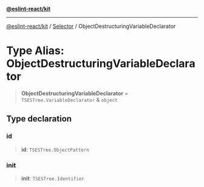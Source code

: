 [**@eslint-react/kit**](../../../../README.md)

***

[@eslint-react/kit](../../../../README.md) / [Selector](../README.md) / ObjectDestructuringVariableDeclarator

# Type Alias: ObjectDestructuringVariableDeclarator

> **ObjectDestructuringVariableDeclarator** = `TSESTree.VariableDeclarator` & `object`

## Type declaration

### id

> **id**: `TSESTree.ObjectPattern`

### init

> **init**: `TSESTree.Identifier`
